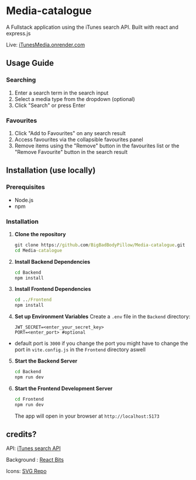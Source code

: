 # Media-catalogue

A Fullstack application using the iTunes search API. Built with react and express.js

Live: [iTunesMedia.onrender.com](https://itunesmedia.onrender.com/)

## Usage Guide

### Searching

1. Enter a search term in the search input
2. Select a media type from the dropdown (optional)
3. Click "Search" or press Enter

### Favourites

1. Click "Add to Favourites" on any search result
2. Access favourites via the collapsible favourites panel
3. Remove items using the "Remove" button in the favourites list or the "Remove Favourite" button in the search result

## Installation (use locally)

### Prerequisites

- Node.js
- npm

### Installation

1. **Clone the repository**

   ```cmd
   git clone https://github.com/BigBadBodyPillow/Media-catalogue.git
   cd Media-catalogue
   ```

2. **Install Backend Dependencies**

   ```cmd
   cd Backend
   npm install
   ```

3. **Install Frontend Dependencies**

   ```cmd
   cd ../Frontend
   npm install
   ```

4. **Set up Environment Variables**
   Create a `.env` file in the `Backend` directory:

   ```
   JWT_SECRET=<enter_your_secret_key>
   PORT=<enter_port> #optional
   ```

- default port is `3000` if you change the port you might have to change the port in `vite.config.js` in the `Frontend` directory aswell

5. **Start the Backend Server**

   ```cmd
   cd Backend
   npm run dev
   ```

6. **Start the Frontend Development Server**
   ```bash
   cd Frontend
   npm run dev
   ```
   The app will open in your browser at `http://localhost:5173`

## credits?

API: [iTunes search API](https://developer.apple.com/library/archive/documentation/AudioVideo/Conceptual/iTuneSearchAPI/index.html#//apple_ref/doc/uid/TP40017632-CH3-SW1)

Background : [React Bits](https://www.reactbits.dev/)

Icons: [SVG Repo](https://www.svgrepo.com/)
